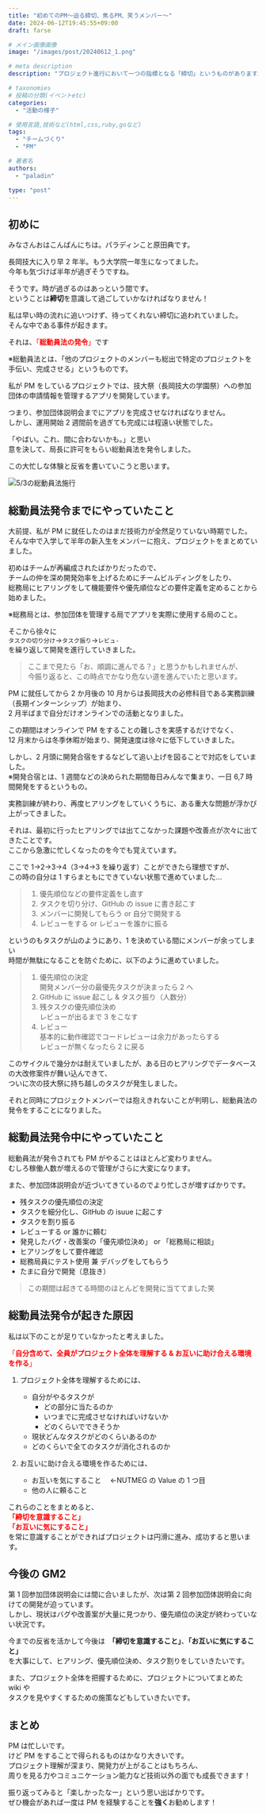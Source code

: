 ```yaml
---
title: "初めてのPM〜迫る締切、焦るPM、笑うメンバー〜"
date: 2024-06-12T19:45:55+09:00
draft: farse

# メイン画像画像
image: "/images/post/20240612_1.png"

# meta description
description: "プロジェクト進行において一つの指標となる「締切」というものがあります。この記事では締切に間に合わなそうなPMがもがいた経験と後日談が書かれています"

# taxonomies
# 投稿の分類(イベントetc)
categories:
  - "活動の様子"

# 使用言語,技術など(html,css,ruby,goなど)
tags:
  - "チームづくり"
  - "PM"

# 著者名
authors:
  - "paladin"

type: "post"
---
```


## 初めに

みなさんおはこんばんにちは。パラディンこと原田典です。

長岡技大に入り早 2 年半。もう大学院一年生になってました。</br>
今年も気づけば半年が過ぎそうですね。</br>

そうです。時が過ぎるのはあっという間です。</br>
ということは**締切**を意識して過ごしていかなければなりません！

私は早い時の流れに追いつけず、待ってくれない締切に追われていました。</br>
そんな中である事件が起きます。

それは、<span style="color: red; ">「**総動員法の発令**」</span>です

※総動員法とは、「他のプロジェクトのメンバーも総出で特定のプロジェクトを手伝い、完成させる」というものです。

私が PM をしているプロジェクトでは、技大祭（長岡技大の学園祭）への参加団体の申請情報を管理するアプリを開発しています。

つまり、参加団体説明会までにアプリを完成させなければなりません。</br>
しかし、運用開始 2 週間前を過ぎても完成には程遠い状態でした。

「やばい。これ、間に合わないかも。」と思い</br>
意を決して、局長に許可をもらい総動員法を発令しました。

この大忙しな体験と反省を書いていこうと思います。

![5/3の総動員法施行](/images/post/20240612_2.png)

## 総動員法発令までにやっていたこと

大前提、私が PM に就任したのはまだ技術力が全然足りていない時期でした。</br>
そんな中で入学して半年の新入生をメンバーに抱え、プロジェクトをまとめていました。

初めはチームが再編成されたばかりだったので、</br>
チームの仲を深め開発効率を上げるためにチームビルディングをしたり、</br>
総務局にヒアリングをして機能要件や優先順位などの要件定義を定めることから始めました。

※総務局とは、参加団体を管理する局でアプリを実際に使用する局のこと。

そこから徐々に</br>
`タスクの切り分け`→`タスク振り`→`レビュ-`</br>
を繰り返して開発を進行していきました。

> ここまで見たら「お、順調に進んでる？」と思うかもしれませんが、<br>
> 今振り返ると、この時点でかなり危ない道を進んでいたと思います。

PM に就任してから 2 か月後の 10 月からは長岡技大の必修科目である実務訓練（長期インターンシップ）が始まり、</br>
2 月半ばまで自分だけオンラインでの活動となりました。

この期間はオンラインで PM をすることの難しさを実感するだけでなく、</br>
12 月末からは冬季休暇が始まり、開発速度は徐々に低下していきました。

しかし、2 月頭に開発合宿をするなどして追い上げを図ることで対応をしていました。</br>
※開発合宿とは、1 週間などの決められた期間毎日みんなで集まり、一日 6,7 時間開発をするというもの。

実務訓練が終わり、再度ヒアリングをしていくうちに、ある重大な問題が浮かび上がってきました。

それは、最初に行ったヒアリングでは出てこなかった課題や改善点が次々に出てきたことです。</br>
ここから急激に忙しくなったのを今でも覚えています。

ここで 1→2→3→4（3→4→3 を繰り返す）ことができたら理想ですが、</br>
この時の自分は 1 すらまともにできていない状態で進めていました...

> 1.  優先順位などの要件定義をし直す
> 2.  タスクを切り分け、GitHub の issue に書き起こす
> 3.  メンバーに開発してもらう or 自分で開発する
> 4.  レビューをする or レビューを誰かに振る

というのもタスクが山のようにあり、1 を決めている間にメンバーが余ってしまい</br>
時間が無駄になることを防ぐために、以下のように進めていました。

> 1.  優先順位の決定</br>
>     開発メンバー分の最優先タスクが決まったら 2 へ
> 2.  GitHub に issue 起こし & タスク振り（人数分）</br>
> 3.  残タスクの優先順位決め</br>
>     レビューが出るまで 3 をこなす
> 4.  レビュー</br>
>     基本的に動作確認でコードレビューは余力があったらする</br>
>     レビューが無くなったら 2 に戻る

このサイクルで幾分かは耐えていましたが、ある日のヒアリングでデータベースの大改修案件が舞い込んできて、</br>
ついに次の技大祭に持ち越しのタスクが発生しました。

それと同時にプロジェクトメンバーでは抱えきれないことが判明し、総動員法の発令をすることになりました。

## 総動員法発令中にやっていたこと

総動員法が発令されても PM がやることはほとんど変わりません。</br>
むしろ稼働人数が増えるので管理がさらに大変になります。

また、参加団体説明会が近づいてきているのでより忙しさが増すばかりです。

- 残タスクの優先順位の決定
- タスクを細分化し、GitHub の isuue に起こす
- タスクを割り振る
- レビューする or 誰かに頼む
- 発見したバグ・改善案の「優先順位決め」 or 「総務局に相談」
- ヒアリングをして要件確認
- 総務局員にテスト使用 兼 デバッグをしてもらう
- たまに自分で開発（息抜き）

> この期間は起きてる時間のほとんどを開発に当ててました笑

## 総動員法発令が起きた原因

私は以下のことが足りていなかったと考えました。

<span style="color: red; ">「**自分含めて、全員がプロジェクト全体を理解する & お互いに助け合える環境を作る**」</span>

1. プロジェクト全体を理解するためには、

   - 自分がやるタスクが
     - どの部分に当たるのか
     - いつまでに完成させなければいけないか
     - どのくらいでできそうか
   - 現状どんなタスクがどのくらいあるのか
   - どのくらいで全てのタスクが消化されるのか

2. お互いに助け合える環境を作るためには、

   - お互いを気にすること　 ←NUTMEG の Value の 1 つ目
   - 他の人に頼ること

これらのことをまとめると、</br>
<span style="color: red; ">
**「締切を意識すること」**</br>
**「お互いに気にすること」**</br>
</span>
を常に意識することができればプロジェクトは円滑に進み、成功すると思います。

## 今後の GM2

第 1 回参加団体説明会には間に合いましたが、次は第 2 回参加団体説明会に向けての開発が迫っています。</br>
しかし、現状はバグや改善案が大量に見つかり、優先順位の決定が終わっていない状況です。

今までの反省を活かして今後は　**「締切を意識すること」**、**「お互いに気にすること」**</br>
を大事にして、ヒアリング、優先順位決め、タスク割りをしていきたいです。

また、プロジェクト全体を把握するために、プロジェクトについてまとめた wiki や</br>
タスクを見やすくするための施策などもしていきたいです。

## まとめ

PM は忙しいです。</br>
けど PM をすることで得られるものはかなり大きいです。</br>
プロジェクト理解が深まり、開発力が上がることはもちろん、</br>
周りを見る力やコミュニケーション能力など技術以外の面でも成長できます！</br>

振り返ってみると「楽しかったなー」という思い出ばかりです。</br>
ぜひ機会があれば一度は PM を経験することを**強く**お勧めします！
